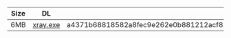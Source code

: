 |    Size   |     DL  | sha512sum |
|  ---  |  ---  |  ---  |
| 6MB | [xray.exe](https://cdn.jsdelivr.net/gh/googleians/Xray-core@main/xray.exe) | a4371b68818582a8fec9e262e0b881212acf82b3013f4b5f8e57725cb0ce88af77a5f07974048d470d68bfa32c0b3440d1486d8da81c10ef32cd8c7df73c78af |
